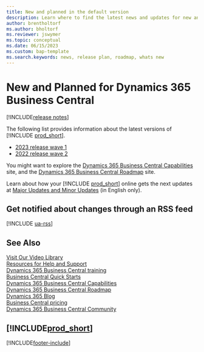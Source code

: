 ```yaml
---
title: New and planned in the default version
description: Learn where to find the latest news and updates for new and existing features in the default version of Business Central.
author: brentholtorf
ms.author: bholtorf
ms.reviewer: jswymer
ms.topic: conceptual
ms.date: 06/15/2023
ms.custom: bap-template
ms.search.keywords: news, release plan, roadmap, whats new
---
```

# New and Planned for Dynamics 365 Business Central

[!INCLUDE[release notes](includes/release-notes.md)]

The following list provides information about the latest versions of [!INCLUDE [prod_short](includes/prod_short.md)].  

* [2023 release wave 1](/dynamics365/release-plans/)
* [2022 release wave 2](/dynamics365-release-plan/2022wave2/smb/dynamics365-business-central/planned-features)  

You might want to explore the [Dynamics 365 Business Central Capabilities](https://dynamics.microsoft.com/business-central/capabilities/) site, and the [Dynamics 365 Business Central Roadmap](https://dynamics.microsoft.com/roadmap/business-central/) site.  

Learn about how your [!INCLUDE [prod_short](includes/prod_short.md)] online gets the next updates at [Major Updates and Minor Updates](/dynamics365/business-central/dev-itpro/administration/update-rollout-timeline) (in English only).

## Get notified about changes through an RSS feed

[!INCLUDE [ua-rss](includes/ua-rss.md)]

## See Also

[Visit Our Video Library](across-videos.md)  
[Resources for Help and Support](product-help-and-support.md)  
[Dynamics 365 Business Central training](/training/dynamics365/business-central?WT.mc_id=dyn365bc_landingpage-docs)  
[Business Central Quick Starts](quick-start-business-central.md)  
[Dynamics 365 Business Central Capabilities](https://dynamics.microsoft.com/business-central/capabilities/)  
[Dynamics 365 Business Central Roadmap](https://dynamics.microsoft.com/roadmap/business-central/)  
[Dynamics 365 Blog](https://cloudblogs.microsoft.com/dynamics365/it/product/business-central/)  
[Business Central pricing](https://dynamics.microsoft.com/business-central/overview/#pricing)  
[Dynamics 365 Business Central Community](https://community.dynamics.com/business/)

## [!INCLUDE[prod_short](includes/free_trial_md.md)]

[!INCLUDE[footer-include](includes/footer-banner.md)]
